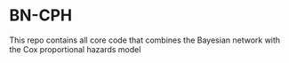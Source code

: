 # BN-CPH
This repo contains all core code that combines the Bayesian network with the Cox proportional hazards model
